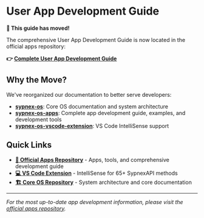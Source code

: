 # User App Development Guide

**📍 This guide has moved!**

The comprehensive User App Development Guide is now located in the official apps repository:

**👉 [Complete User App Development Guide](https://github.com/Sypnex-LLC/sypnex-os-apps/blob/main/USER_APP_DEVELOPMENT_GUIDE.md)**

## Why the Move?

We've reorganized our documentation to better serve developers:

- **[sypnex-os](https://github.com/Sypnex-LLC/sypnex-os)**: Core OS documentation and system architecture
- **[sypnex-os-apps](https://github.com/Sypnex-LLC/sypnex-os-apps)**: Complete app development guide, examples, and development tools
- **[sypnex-os-vscode-extension](https://github.com/Sypnex-LLC/sypnex-os-vscode-extension)**: VS Code IntelliSense support

## Quick Links

- **[📱 Official Apps Repository](https://github.com/Sypnex-LLC/sypnex-os-apps)** - Apps, tools, and comprehensive development guide
- **[💻 VS Code Extension](https://github.com/Sypnex-LLC/sypnex-os-vscode-extension)** - IntelliSense for 65+ SypnexAPI methods
- **[🏗️ Core OS Repository](https://github.com/Sypnex-LLC/sypnex-os)** - System architecture and core documentation

---

*For the most up-to-date app development information, please visit the [official apps repository](https://github.com/Sypnex-LLC/sypnex-os-apps).*